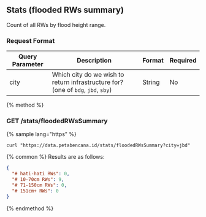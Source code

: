 ## Stats (flooded RWs summary)

Count of all RWs by flood height range.

### Request Format

| Query Parameter | Description | Format | Required |
| -- | -- | -- | -- |
| city | Which city do we wish to return infrastructure for? (one of `bdg`, `jbd`, `sby`) | String | No |

{% method %}
### GET /stats/floodedRWsSummary

{% sample lang="https" %}

```https
curl "https://data.petabencana.id/stats/floodedRWsSummary?city=jbd"
```

{% common %}
Results are as follows:

```json
{
  "# hati-hati RWs": 0,
  "# 10-70cm RWs": 9,
  "# 71-150cm RWs": 0,
  "# 151cm+ RWs": 0
}
```

{% endmethod %}
